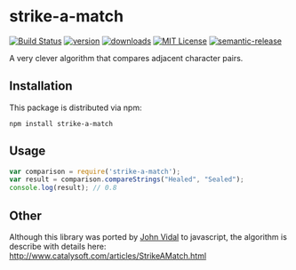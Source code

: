 # strike-a-match

[![Build Status](https://travis-ci.org/jlVidal/strike-a-match.svg?branch=master)](https://travis-ci.org/jlVidal/strike-a-match)
[![version](https://img.shields.io/npm/v/strike-a-match.svg?style=flat-square)](http://npm.im/strike-a-match)
[![downloads](https://img.shields.io/npm/dm/strike-a-match.svg?style=flat-square)](http://npm-stat.com/charts.html?package=strike-a-match&from=2015-08-01)
[![MIT License](https://img.shields.io/npm/l/strike-a-match.svg?style=flat-square)](http://opensource.org/licenses/MIT)
[![semantic-release](https://img.shields.io/badge/%20%20%F0%9F%93%A6%F0%9F%9A%80-semantic--release-e10079.svg?style=flat-square)](https://github.com/semantic-release/semantic-release)

A very clever algorithm that compares adjacent character pairs.


## Installation

This package is distributed via npm:

```
npm install strike-a-match
```

## Usage

```javascript
var comparison = require('strike-a-match');
var result = comparison.compareStrings("Healed", "Sealed");
console.log(result); // 0.8
```

## Other

Although this library was ported by [John Vidal](https://twitter.com/johnLvidal) to javascript, the algorithm is describe with details here: http://www.catalysoft.com/articles/StrikeAMatch.html
